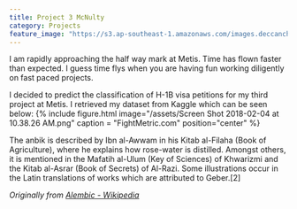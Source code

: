 ```yaml
---
title: Project 3 McNulty
category: Projects
feature_image: "https://s3.ap-southeast-1.amazonaws.com/images.deccanchronicle.com/dc-Cover-lupa3v07ggq6gjq856d4rap9q3-20170131065003.Medi.jpeg"
---
```

I am rapidly approaching the half way mark at Metis. Time has flown faster than expected. I guess time flys when you are having fun working diligently on fast paced projects.

<!-- more -->

I decided to predict the classification of H-1B visa petitions for my third project at Metis. I retrieved my dataset from Kaggle which can be seen below: 
{% include figure.html image="/assets/Screen Shot 2018-02-04 at 10.38.26 AM.png" caption = "FightMetric.com" position="center" %}

The anbik is described by Ibn al-Awwam in his Kitab al-Filaha (Book of Agriculture), where he explains how rose-water is distilled. Amongst others, it is mentioned in the Mafatih al-Ulum (Key of Sciences) of Khwarizmi and the Kitab al-Asrar (Book of Secrets) of Al-Razi. Some illustrations occur in the Latin translations of works which are attributed to Geber.[2]

_Originally from [Alembic - Wikipedia](https://en.wikipedia.org/wiki/Alembic)_

